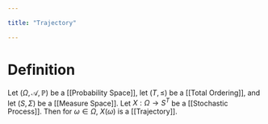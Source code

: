 ```yaml
---

title: "Trajectory"

---
```

# Definition
Let $(\Omega, \mathcal{A}, \mathbb{P})$ be a [[Probability Space]], let $(T, \leq)$ be a [[Total Ordering]], and let $(S, \Sigma)$ be a [[Measure Space]]. Let $X: \Omega \to S^{T}$ be a [[Stochastic Process]]. Then for $\omega \in \Omega$,  $X(\omega)$ is a [[Trajectory]].